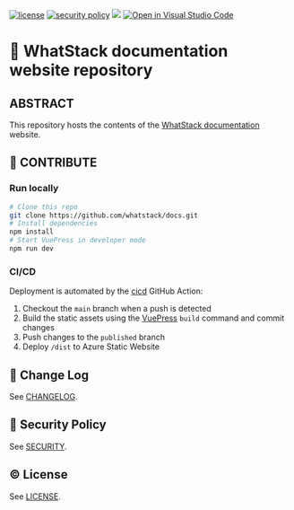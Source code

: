 [![license](https://img.shields.io/badge/License-UNLICENSED-red?style=flat)](./LICENSE.md)
[![security policy](https://img.shields.io/badge/policy-SECURITY.md-red)](/SECURITY.md)
[![](https://img.shields.io/badge/semver-2.0.0-informational)](https://semver.org)
[![Open in Visual Studio Code](https://open.vscode.dev/badges/open-in-vscode.svg)](https://open.vscode.dev/whatstack/docs)

# 👋 WhatStack documentation website repository 

## ABSTRACT
This repository hosts the contents of the [WhatStack documentation](https://docs.whatstack.io) website.

## 🚀 CONTRIBUTE

### Run locally

```sh
# Clone this repo
git clone https://github.com/whatstack/docs.git
# Install dependencies
npm install
# Start VuePress in developer mode
npm run dev
```

### CI/CD
Deployment is automated by the [cicd](./.github/workflows/cicd.yml) GitHub Action:
1. Checkout the `main` branch when a push is detected
2. Build the static assets using the [VuePress](https://vuepress.vuejs.org/) `build` command and commit changes
3. Push changes to the `published` branch
4. Deploy `/dist` to Azure Static Website

## 📃 Change Log
See [CHANGELOG](./CHANGELOG.md).

## 🔐 Security Policy
See [SECURITY](./SECURITY.md).

## © License
See [LICENSE](./LICENSE.md).
